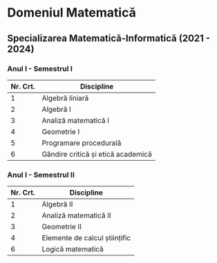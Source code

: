 # Domeniul Matematică
## Specializarea Matematică-Informatică (2021 - 2024)
### Anul I - Semestrul I
| Nr. Crt.  | Discipline |
| ------------- | ------------- |
| 1  | Algebră liniară  |
| 2  | Algebră I  |
| 3  | Analiză matematică I  |
| 4  | Geometrie I  |
| 5  | Programare procedurală  |
| 6  | Gândire critică și etică academică  |

### Anul I - Semestrul II
| Nr. Crt.  | Discipline |
| ------------- | ------------- |
| 1  | Algebră II  |
| 2  | Analiză matematică II  |
| 3  | Geometrie II  |
| 4  | Elemente de calcul științific  |
| 6  | Logică matematică  |
